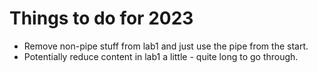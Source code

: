 # Things to do for 2023

- Remove non-pipe stuff from lab1 and just use the pipe from the start.
- Potentially reduce content in lab1 a little - quite long to go through.

